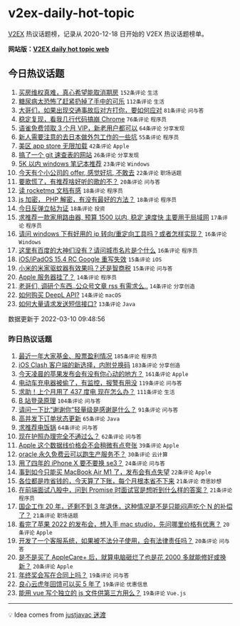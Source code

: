 # v2ex-daily-hot-topic

[V2EX](https://www.v2ex.com/) 热议话题榜，记录从 2020-12-18 日开始的 V2EX 热议话题榜单。

**网站版：[V2EX daily hot topic web](https://boojack.github.io/v2ex-daily-hot-topic-web/)**

## 今日热议话题

<!-- TODAY BEGIN -->

1. [买房维权真难，真心希望能取消期房](https://www.v2ex.com/t/839312) `152条评论` `生活`
1. [糖尿病太恐怖了赶紧扔掉了手中的可乐](https://www.v2ex.com/t/839307) `112条评论` `生活`
1. [大哥们，如果出现交通事故后对方打你，要如何应对](https://www.v2ex.com/t/839351) `81条评论` `问与答`
1. [稳定复现，看我几行代码搞崩 Chrome](https://www.v2ex.com/t/839328) `76条评论` `程序员`
1. [语雀免费领取 3 个月 VIP，新老用户都可以](https://www.v2ex.com/t/839357) `64条评论` `分享发现`
1. [新人需要注意的去日本做外包工作的一些坑](https://www.v2ex.com/t/839303) `55条评论` `程序员`
1. [美区 app store 无限加载](https://www.v2ex.com/t/839445) `42条评论` `Apple`
1. [搞了一个 git 速查表的网站](https://www.v2ex.com/t/839347) `26条评论` `分享发现`
1. [5K 以内 windows 笔记本推荐](https://www.v2ex.com/t/839412) `23条评论` `Windows`
1. [今天有个小公司的 offer, 感觉好坑, 不敢去](https://www.v2ex.com/t/839453) `22条评论` `职场话题`
1. [要歌慌了，有推荐啥好听的歌的不？](https://www.v2ex.com/t/839319) `20条评论` `问与答`
1. [读 rocketmq 文档有感](https://www.v2ex.com/t/839337) `18条评论` `程序员`
1. [js 加密， PHP 解密，有没有最好的方法？](https://www.v2ex.com/t/839306) `18条评论` `程序员`
1. [今日反弹立帖为证](https://www.v2ex.com/t/839295) `18条评论` `投资`
1. [求推荐一款家用路由器, 预算 1500 以内, 稳定 速度快 主要用于局域网](https://www.v2ex.com/t/839354) `17条评论` `程序员`
1. [请问 windows 下有好用的 ip 转向/重定向工具吗？或者怎样实现？](https://www.v2ex.com/t/839318) `16条评论` `Windows`
1. [这里有百度的大神们没有？请问城市名片是个什么](https://www.v2ex.com/t/839304) `16条评论` `程序员`
1. [iOS/iPadOS 15.4 RC Google 重写失效](https://www.v2ex.com/t/839407) `15条评论` `iOS`
1. [小米的米家驱蚊器有效果吗？还是智商税](https://www.v2ex.com/t/839362) `15条评论` `问与答`
1. [Apple 服务器挂了？](https://www.v2ex.com/t/839460) `14条评论` `程序员`
1. [老哥们, 调研个东西..公众号文章 rss 有需求么..](https://www.v2ex.com/t/839366) `14条评论` `分享创造`
1. [如何购买 DeepL API?](https://www.v2ex.com/t/839286) `14条评论` `macOS`
1. [如何大量请求发送短信接口?](https://www.v2ex.com/t/839332) `13条评论` `Java`

数据更新于 2022-03-10 09:48:56

<!-- TODAY END -->

### 昨日热议话题

<!-- YESTERDAY BEGIN -->

1. [最近一年大家基金、股票盈利情况](https://www.v2ex.com/t/839064) `185条评论` `程序员`
1. [iOS Clash 客户端的新选择，内附兑换码](https://www.v2ex.com/t/839223) `183条评论` `分享创造`
1. [今天凌晨的苹果发布会有没有你心动的地方？](https://www.v2ex.com/t/839002) `161条评论` `Apple`
1. [电动车充电器被偷了，有监控，报警有用没](https://www.v2ex.com/t/839012) `119条评论` `问与答`
1. [求助！上个月用了 437 度电 现在怎么办？](https://www.v2ex.com/t/839095) `111条评论` `生活`
1. [B 站登录原理](https://www.v2ex.com/t/839140) `104条评论` `问与答`
1. [请问一下比“谢谢你”轻量级是感谢是什么？](https://www.v2ex.com/t/839118) `91条评论` `问与答`
1. [高并发下订单状态更新](https://www.v2ex.com/t/839046) `65条评论` `Java`
1. [求推荐电饭锅](https://www.v2ex.com/t/839023) `64条评论` `问与答`
1. [现在护照办理完全不通过么？](https://www.v2ex.com/t/839038) `62条评论` `问与答`
1. [Apple 这个数据线价格会不会稍微有点夸张](https://www.v2ex.com/t/839205) `39条评论` `Apple`
1. [oracle 永久免费云可以跑生产服务不？](https://www.v2ex.com/t/839077) `30条评论` `云计算`
1. [用了四年的 iPhone X 要不要换 se3？](https://www.v2ex.com/t/839004) `24条评论` `问与答`
1. [事到如今只能买 MacBook Air M1 了，发布会有点失望](https://www.v2ex.com/t/839214) `22条评论` `Apple`
1. [各位都是咋省钱的，今天算了下账，每个月根本省不下来](https://www.v2ex.com/t/839103) `21条评论` `奇思妙想`
1. [在前端面试八股中，问到 Promise 时面试官是想听到什么样的答案？](https://www.v2ex.com/t/839079) `21条评论` `程序员`
1. [国企工作 20 年，还剩不到 3 年退休，这种情况是不是只能闷声吃个 N 的补偿了？](https://www.v2ex.com/t/839042) `21条评论` `职场话题`
1. [看完了苹果 2022 的发布会，想入手 mac studio，先问哪里价格有优惠？](https://www.v2ex.com/t/839143) `20条评论` `Apple`
1. [开发了一个客服系统，如果被不法分子使用，会有法律责任吗？](https://www.v2ex.com/t/839132) `20条评论` `问与答`
1. [是不是买了 AppleCare+ 后，就算电脑砸烂了也是花 2000 多就能修好或换新？](https://www.v2ex.com/t/839034) `20条评论` `Apple`
1. [年终奖会写在合同上吗？](https://www.v2ex.com/t/839189) `19条评论` `问与答`
1. [良心云虎年回馈可以买 5 年了](https://www.v2ex.com/t/839184) `19条评论` `优惠信息`
1. [能用 vue 写个独立的 js 文件供第三方用么？](https://www.v2ex.com/t/839147) `19条评论` `Vue.js`

<!-- YESTERDAY END -->

---

💡 Idea comes from [justjavac 迷渡](https://github.com/justjavac/)
